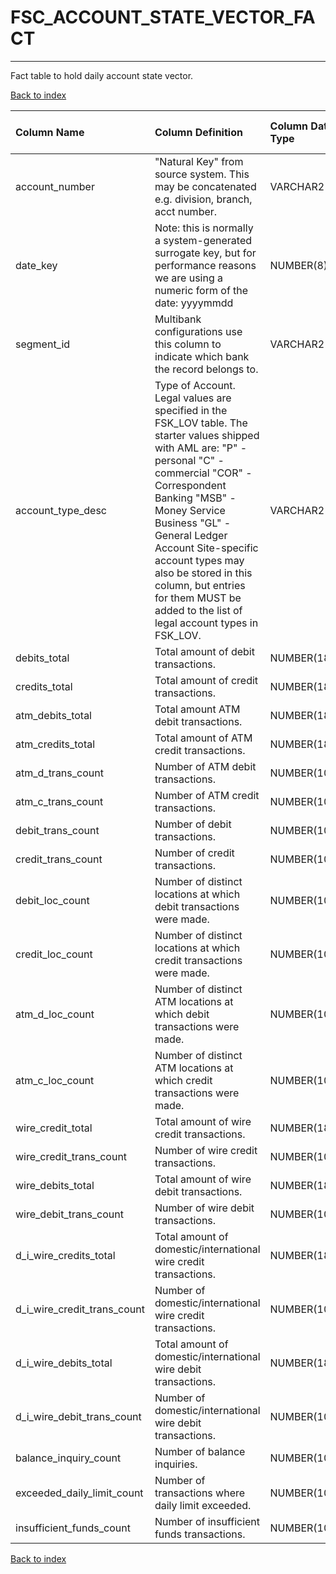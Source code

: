 # **FSC_ACCOUNT_STATE_VECTOR_FACT**

---

Fact table to hold daily account state vector.

[Back to index](./index.md)

| Column Name                 | Column Definition                                                                                                                                                                                                                                                                                                                                                                      | Column Data Type   | Column Null Option   | PK   | FK   |
|:----------------------------|:---------------------------------------------------------------------------------------------------------------------------------------------------------------------------------------------------------------------------------------------------------------------------------------------------------------------------------------------------------------------------------------|:-------------------|:---------------------|:-----|:-----|
| account_number              | "Natural Key" from source system.  This may be concatenated e.g. division, branch, acct number\.                                                                                                                                                                                                                                                                                       | VARCHAR2(50)       | Not Null             | Yes  | No   |
| date_key                    | Note: this is normally a system-generated surrogate key, but for performance reasons we are using a numeric form of the date: yyyymmdd                                                                                                                                                                                                                                                 | NUMBER(8)          | Not Null             | Yes  | No   |
| segment_id                  | Multibank configurations use this column to indicate which bank the record belongs to.                                                                                                                                                                                                                                                                                                 | VARCHAR2(128)      | Not Null             | Yes  | No   |
| account_type_desc           | Type of Account. Legal values are specified in the FSK_LOV table. The starter values shipped with AML are: "P" - personal "C" - commercial "COR" - Correspondent Banking "MSB" - Money Service Business "GL" - General Ledger Account Site-specific account types may also be stored in this column, but entries for them MUST be added to the list of legal account types in FSK_LOV. | VARCHAR2(20)       | Not Null             | No   | No   |
| debits_total                | Total amount of debit transactions.                                                                                                                                                                                                                                                                                                                                                    | NUMBER(18,5)       | Null                 | No   | No   |
| credits_total               | Total amount of credit transactions.                                                                                                                                                                                                                                                                                                                                                   | NUMBER(18,5)       | Null                 | No   | No   |
| atm_debits_total            | Total amount ATM debit transactions.                                                                                                                                                                                                                                                                                                                                                   | NUMBER(18,5)       | Null                 | No   | No   |
| atm_credits_total           | Total amount of ATM credit transactions.                                                                                                                                                                                                                                                                                                                                               | NUMBER(18,5)       | Null                 | No   | No   |
| atm_d_trans_count           | Number of ATM debit transactions.                                                                                                                                                                                                                                                                                                                                                      | NUMBER(10)         | Null                 | No   | No   |
| atm_c_trans_count           | Number of ATM credit transactions.                                                                                                                                                                                                                                                                                                                                                     | NUMBER(10)         | Null                 | No   | No   |
| debit_trans_count           | Number of debit transactions.                                                                                                                                                                                                                                                                                                                                                          | NUMBER(10)         | Null                 | No   | No   |
| credit_trans_count          | Number of credit transactions.                                                                                                                                                                                                                                                                                                                                                         | NUMBER(10)         | Null                 | No   | No   |
| debit_loc_count             | Number of distinct locations at which debit transactions were made.                                                                                                                                                                                                                                                                                                                    | NUMBER(10)         | Null                 | No   | No   |
| credit_loc_count            | Number of distinct locations at which credit transactions were made.                                                                                                                                                                                                                                                                                                                   | NUMBER(10)         | Null                 | No   | No   |
| atm_d_loc_count             | Number of distinct ATM locations at which debit transactions were made.                                                                                                                                                                                                                                                                                                                | NUMBER(10)         | Not Null             | No   | No   |
| atm_c_loc_count             | Number of distinct ATM locations at which credit transactions were made.                                                                                                                                                                                                                                                                                                               | NUMBER(10)         | Null                 | No   | No   |
| wire_credit_total           | Total amount of wire credit transactions.                                                                                                                                                                                                                                                                                                                                              | NUMBER(18,5)       | Null                 | No   | No   |
| wire_credit_trans_count     | Number of wire credit transactions.                                                                                                                                                                                                                                                                                                                                                    | NUMBER(10)         | Null                 | No   | No   |
| wire_debits_total           | Total amount of wire debit transactions.                                                                                                                                                                                                                                                                                                                                               | NUMBER(18,5)       | Null                 | No   | No   |
| wire_debit_trans_count      | Number of wire debit transactions.                                                                                                                                                                                                                                                                                                                                                     | NUMBER(10)         | Null                 | No   | No   |
| d_i_wire_credits_total      | Total amount of domestic/international wire credit transactions.                                                                                                                                                                                                                                                                                                                       | NUMBER(18,5)       | Null                 | No   | No   |
| d_i_wire_credit_trans_count | Number of domestic/international wire credit transactions.                                                                                                                                                                                                                                                                                                                             | NUMBER(10)         | Null                 | No   | No   |
| d_i_wire_debits_total       | Total amount of domestic/international wire debit transactions.                                                                                                                                                                                                                                                                                                                        | NUMBER(18,5)       | Null                 | No   | No   |
| d_i_wire_debit_trans_count  | Number of domestic/international wire debit transactions.                                                                                                                                                                                                                                                                                                                              | NUMBER(10)         | Null                 | No   | No   |
| balance_inquiry_count       | Number of balance inquiries.                                                                                                                                                                                                                                                                                                                                                           | NUMBER(10)         | Null                 | No   | No   |
| exceeded_daily_limit_count  | Number of transactions where daily limit exceeded.                                                                                                                                                                                                                                                                                                                                     | NUMBER(10)         | Null                 | No   | No   |
| insufficient_funds_count    | Number of insufficient funds transactions.                                                                                                                                                                                                                                                                                                                                             | NUMBER(10)         | Null                 | No   | No   |

[Back to index](./index.md)